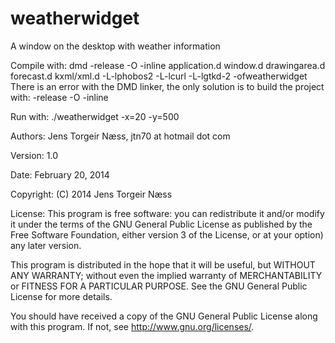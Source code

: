 weatherwidget
=============

A window on the desktop with weather information

Compile with: 
dmd -release -O -inline application.d window.d drawingarea.d forecast.d kxml/xml.d -L-lphobos2 -L-lcurl -L-lgtkd-2 -ofweatherwidget  
     There is an error with the DMD linker, the only solution is to build the project with:
     -release -O -inline
 
Run with: ./weatherwidget -x=20 -y=500
 
Authors: 
Jens Torgeir Næss, jtn70 at hotmail dot com
 
Version: 1.0

Date: February 20, 2014

Copyright: (C) 2014  Jens Torgeir Næss

License:
This program is free software: you can redistribute it and/or modify
it under the terms of the GNU General Public License as published by
the Free Software Foundation, either version 3 of the License, or
at your option) any later version.

This program is distributed in the hope that it will be useful,
but WITHOUT ANY WARRANTY; without even the implied warranty of
MERCHANTABILITY or FITNESS FOR A PARTICULAR PURPOSE.  See the
GNU General Public License for more details.

You should have received a copy of the GNU General Public License
along with this program.  If not, see <http://www.gnu.org/licenses/>.
